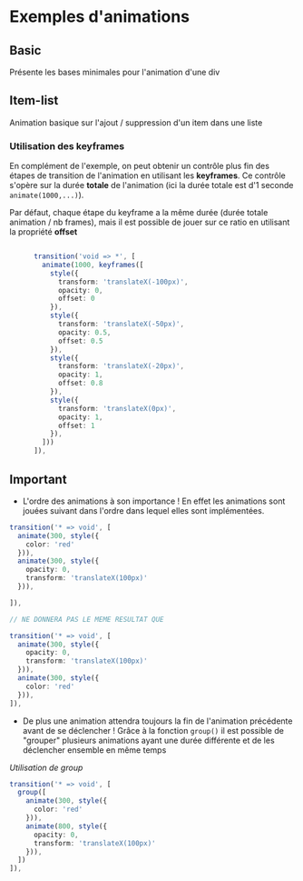 # Exemples d'animations

## Basic

Présente les bases minimales pour l'animation d'une div

## Item-list

Animation basique sur l'ajout / suppression d'un item dans une liste

### Utilisation des keyframes

En complément de l'exemple, on peut obtenir un contrôle plus fin des étapes de transition de l'animation en utilisant les **keyframes**. Ce contrôle s'opère sur la durée **totale** de l'animation (ici la durée totale est d'1 seconde ````animate(1000,...)````).

Par défaut, chaque étape du keyframe a la même durée (durée totale animation / nb frames), mais il est possible de jouer sur ce ratio en utilisant la propriété **offset**

````typescript

      transition('void => *', [
        animate(1000, keyframes([
          style({
            transform: 'translateX(-100px)',
            opacity: 0,
            offset: 0
          }),
          style({
            transform: 'translateX(-50px)',
            opacity: 0.5,
            offset: 0.5
          }),
          style({
            transform: 'translateX(-20px)',
            opacity: 1,
            offset: 0.8
          }),
          style({
            transform: 'translateX(0px)',
            opacity: 1,
            offset: 1
          }),
        ]))
      ]),
````

## Important

* L'ordre des animations à son importance ! En effet les animations sont jouées suivant dans l'ordre dans lequel elles sont implémentées.     

````typescript
transition('* => void', [
  animate(300, style({
    color: 'red'
  })),
  animate(300, style({
    opacity: 0,
    transform: 'translateX(100px)'
  })),

]),

// NE DONNERA PAS LE MEME RESULTAT QUE 

transition('* => void', [
  animate(300, style({
    opacity: 0,
    transform: 'translateX(100px)'
  })),
  animate(300, style({
    color: 'red'
  })),
]),
````

* De plus une animation attendra toujours la fin de l'animation précédente avant de se déclencher ! Grâce à la fonction ````group()```` il est possible de "grouper" plusieurs animations ayant une durée différente et de les déclencher ensemble en même temps

*Utilisation de group*
````typescript
transition('* => void', [
  group([
    animate(300, style({
      color: 'red'
    })),
    animate(800, style({
      opacity: 0,
      transform: 'translateX(100px)'
    })),
  ])
]),
````

